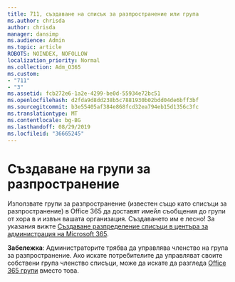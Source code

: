 ```yaml
---
title: 711, създаване на списък за разпространение или група
ms.author: chrisda
author: chrisda
manager: dansimp
ms.audience: Admin
ms.topic: article
ROBOTS: NOINDEX, NOFOLLOW
localization_priority: Normal
ms.collection: Adm_O365
ms.custom:
- "711"
- "3"
ms.assetid: fcb272e6-1a2e-4299-be0d-55934e72bc51
ms.openlocfilehash: d2fda9d8dd238b5c7881930b02bdd04de6bff3bf
ms.sourcegitcommit: b3e55405af384e868fcd32ea794eb15d1356c3fc
ms.translationtype: MT
ms.contentlocale: bg-BG
ms.lasthandoff: 08/29/2019
ms.locfileid: "36665245"
---
```

# <a name="create-distribution-groups"></a>Създаване на групи за разпространение

Използвате групи за разпространение (известен също като списъци за разпространение) в Office 365 да доставят имейл съобщения до групи от хора в и извън вашата организация. Създаването им е лесно! За указания вижте [Създаване разпределение списъци в центъра за администрация на Microsoft 365](https://support.office.com/article/b1ffe755-59e5-4369-826d-825f145a8400).

**Забележка**: Администраторите трябва да управлява членство на група за разпространение. Ако искате потребителите да управляват своите собствени група членство списъци, може да искате да разгледа [Office 365 групи](https://support.office.com/article/b565caa1-5c40-40ef-9915-60fdb2d97fa2) вместо това.
